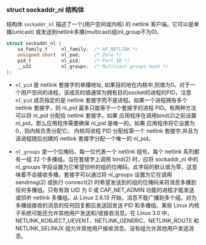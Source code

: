 

### struct sockaddr_nl 结构体

结构体 `sockaddr_nl`  描述了一个(用户空间或内核) 的 netlink 客户端。它可以是单播(unicast) 或发送到netlink多播(multicast)组(nl_group不为0)。

```c
struct sockaddr_nl {
    sa_family_t     nl_family;  /* AF_NETLINK */
    unsigned short  nl_pad;     /* Zero */
    pid_t           nl_pid;     /* Port ID */
    __u32           nl_groups;  /* Multicast groups mask */
};
```

- `nl_pid` 是 netlink 套接字的单播地址, 如果目的地在内核中,则值为0。对于一个用户空间的进程，该成员的值通常为拥有目的socket的进程的PID，注意 `nl_pid` 成员指定的是 netlink 套接字而不是进程。如果一个进程拥有多个 netlink 套接字，则 nl_pid 最多只能等于一个套接字的进程 PID。有两种方法可以将 nl_pid 分配给 netlink 套接字。如果 应用程序在调用bind(2)之前设置nl_pid，那么应用程序需要确保 nl_pid 是唯一的。如果 应用程序将它设置为 0，则内核负责分配它。 内核将进程 PID 分配给第一个 netlink 套接字,并且为该进程随后创建的 netlink 套接字分配一个唯一的 nl_pid。

- `nl_groups` 是一个位掩码，每一位代表一个 netlink 组号。每个 netlink 系列都有一组 32 个多播组。当在套接字上调用 bind(2) 时，应将 sockaddr_nl 中的 nl_groups 字段设置为它希望侦听的组的位掩码。此字段的默认值为零，这意味着不会接收多播。套接字可以通过将 nl_groups 设置为它在调用 sendmsg(2) 或执行 connect(2) 时希望发送到的组的位掩码来将消息多播到任何多播组。只有有效 UID 为 0 或 CAP_NET_ADMIN 功能的进程才能发送或侦听 netlink 多播组。从 Linux 2.6.13 开始，消息不能广播到多个组。对为多播组接收的消息的任何回复都应发送回发送 PID 和多播组。某些 Linux 内核子系统可能还允许其他用户发送和/或接收消息。在 Linux 3.0 中，NETLINK_KOBJECT_UEVENT、NETLINK_GENERIC、NETLINK_ROUTE 和 NETLINK_SELINUX 组允许其他用户接收消息。没有组允许其他用户发送消息。
